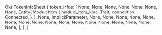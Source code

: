 Ok(
    TokenInfoSheet {
        token_infos: [
            None,
            None,
            None,
            None,
            None,
            None,
            None,
            Entity(
                ModuleItem {
                    module_item_kind: Trait,
                    connection: Connected,
                },
            ),
            None,
            ImplicitParameter,
            None,
            None,
            None,
            None,
            None,
            None,
            None,
            None,
            None,
            None,
            None,
            None,
            None,
            None,
            None,
            None,
            None,
        ],
    },
)